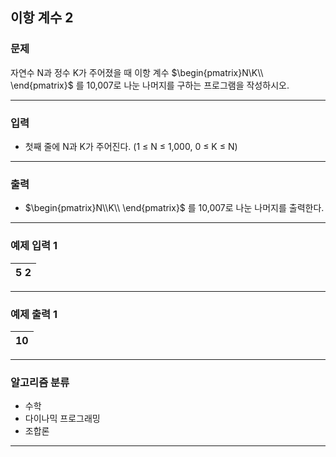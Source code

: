 이항 계수 2
-------------
### 문제

자연수 N과 정수 K가 주어졌을 때 이항 계수 $\begin{pmatrix}N\K\\ \end{pmatrix}$ 를 10,007로 나눈 나머지를 구하는 프로그램을 작성하시오.

- - -

### 입력
* 첫째 줄에 N과 K가 주어진다. (1 ≤ N ≤ 1,000, 0 ≤ K ≤ N)

- - -

### 출력
* $\begin{pmatrix}N\\K\\ \end{pmatrix}$ 를 10,007로 나눈 나머지를 출력한다.

- - -

### 예제 입력 1
|5 2|
|:---|

- - -

### 예제 출력 1
|10|
|:---|

- - -

### 알고리즘 분류
* 수학
* 다이나믹 프로그래밍
* 조합론

- - -